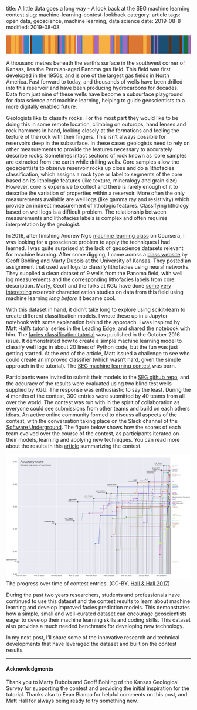 title: A little data goes a long way - A look back at the SEG machine learning contest
slug: machine-learning-contest-lookback
category: article
tags: open data, geoscience, machine learning, data science
date: 2019-08-8
modified: 2019-08-08

![banner](../images/post_images/post_header.png)

A thousand metres beneath the earth’s surface in the southwest corner of Kansas, lies the Permian-aged Panoma gas field.  This field was first developed in the 1950s, and is one of the largest gas fields in North America.  Fast forward to today, and thousands of wells have been drilled into this reservoir and have been producing hydrocarbons for decades.  Data from just nine of these wells have become a subsurface playground for data science and machine learning, helping to guide geoscientists to a more digitally enabled future.

Geologists like to classify rocks. For the most part they would like to be doing this in some remote location, climbing on outcrops, hand lenses and rock hammers in hand, looking closely at the formations and feeling the texture of the rock with their fingers.  This isn’t always possible for reservoirs deep in the subsurface.  In these cases geologists need to rely on other measurements to provide the features necessary to accurately describe rocks.  Sometimes intact sections of rock known as ‘core samples are extracted from the earth while drilling wells.   Core samples allow the geoscientists to observe reservoir rocks up close and do a lithofacies classification, which assigns a rock type or label to segments of the core based on its lithologic features (like texture, mineralogy and grain size). However, core is expensive to collect and there is rarely enough of it to describe the variation of properties within a reservoir.  More often the only measurements available are well logs (like gamma ray and resistivity) which provide an indirect measurement of lithologic features.  Classifying lithology based on well logs is a difficult problem. The relationship between measurements and lithofacies labels is complex and often requires interpretation by the geologist.  

In 2016, after finishing Andrew Ng’s [machine learning class](https://www.coursera.org/lecture/machine-learning/welcome-to-machine-learning-zcAuT) on Coursera,  I was looking for a geoscience problem to apply the techniques I had learned.  I was quite surprised at the lack of geoscience datasets relevant for machine learning.  After some digging, I came across a [class website](http://www.people.ku.edu/~gbohling/EECS833/) by Geoff Bohling and Marty Dubois at the University of Kansas.  They posted an assignment that used well logs to classify lithofacies using neural networks.  They supplied a clean dataset of 9 wells from the Panoma field, with well log measurements and the corresponding lithofacies labels from core description. Marty, Geoff and the folks at KGU have done [some](http://www.kgs.ku.edu/PRS/publication/2003/ofr2003-50.pdf) [very](http://www.kgs.ku.edu/HAMP/reports.html) [interesting](https://www.sciencedirect.com/science/article/pii/S0098300406001956) reservoir characterization studies on data from this field using machine learning *long before* it became cool.

With this dataset in hand, it didn’t take long to explore using scikit-learn to create different classification models.  I wrote these up in a Jupyter notebook with some explanation behind the approach.  I was inspired by Matt Hall’s tutorial series in the [Leading Edge](https://library.seg.org/journal/leedff), and shared the notebook with him.   The [facies classification tutorial](https://library.seg.org/doi/pdf/10.1190/tle35100906.1) was published in the October 2016 issue.  It demonstrated how to create a simple machine learning model to classify well logs in about 20 lines of Python code, but the fun was just getting started.  At the end of the article, Matt issued a challenge to see who could create an improved classifier (which wasn’t hard, given the simple approach in the tutorial).  The [SEG machine learning contest](https://github.com/seg/2016-ml-contest) was born.

Participants were invited to submit their models to the [SEG github repo](https://github.com/seg/2016-ml-contest), and the accuracy of the results were evaluated using two blind test wells supplied by KGU. The response was enthusiastic to say the least. During the 4 months of the contest, 300 entries were submitted by 40 teams from all over the world. The contest was run with in the spirit of collaboration as everyone could see submissions from other teams and build on each others ideas.  An active online community formed to discuss all aspects of the contest, with the conversation taking place on the Slack channel of the [Software Underground](https://softwareunderground.org/). The figure below shows how the scores of each team evolved over the course of the contest, as participants iterated on their models, learning and applying new techniques.  You can read more about the results in this [article](https://library.seg.org/doi/pdf/10.1190/tle36030267.1) summarizing the contest.

![The progress over time of contest entries.](../images/post_images/Hall_and_Hall__Figure_1_sm.png) The progress over time of contest entries. (CC-BY, [Hall & Hall 2017](https://https://library.seg.org/doi/pdf/10.1190/tle36030267.1))

During the past two years researchers, students and professionals have continued to use this dataset and the contest results to learn about machine learning and develop improved facies prediction models.  This demonstrates how a simple, small and well-curated dataset can encourage geoscientists eager to develop their machine learning skills and coding skills.  This dataset also provides a much needed benchmark for developing new technology.

In my next post, I’ll share some of the innovative research and technical developments that have leveraged the dataset and built on the contest results.  

---------------------------------

#### Acknowledgments
Thank you to Marty Dubois and Geoff Bohling of the Kansas Geological Survey for supporting the contest and providing the initial inspiration for the tutorial. Thanks also to Evan Bianco for helpful comments on this post, and Matt Hall for always being ready to try something new.
